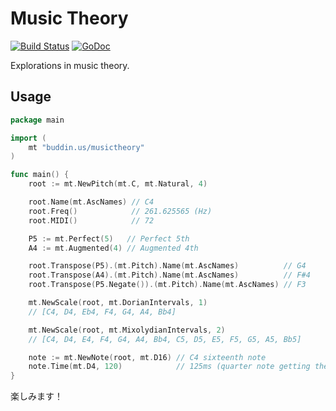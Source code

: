 # Music Theory

[![Build Status](https://travis-ci.org/brettbuddin/musictheory.svg?branch=master)](https://travis-ci.org/brettbuddin/musictheory)
[![GoDoc](https://godoc.org/buddin.us/musictheory?status.svg)](https://godoc.org/buddin.us/musictheory)

Explorations in music theory.

## Usage

```go
package main

import (
	mt "buddin.us/musictheory"
)

func main() {
	root := mt.NewPitch(mt.C, mt.Natural, 4)

	root.Name(mt.AscNames) // C4
	root.Freq()            // 261.625565 (Hz)
	root.MIDI()            // 72

	P5 := mt.Perfect(5)   // Perfect 5th
	A4 := mt.Augmented(4) // Augmented 4th

	root.Transpose(P5).(mt.Pitch).Name(mt.AscNames)          // G4
	root.Transpose(A4).(mt.Pitch).Name(mt.AscNames)          // F#4
	root.Transpose(P5.Negate()).(mt.Pitch).Name(mt.AscNames) // F3

	mt.NewScale(root, mt.DorianIntervals, 1)
	// [C4, D4, Eb4, F4, G4, A4, Bb4]

	mt.NewScale(root, mt.MixolydianIntervals, 2)
	// [C4, D4, E4, F4, G4, A4, Bb4, C5, D5, E5, F5, G5, A5, Bb5]

    note := mt.NewNote(root, mt.D16) // C4 sixteenth note
    note.Time(mt.D4, 120)            // 125ms (quarter note getting the beat at 120 BPM)
}
```

楽しみます！
